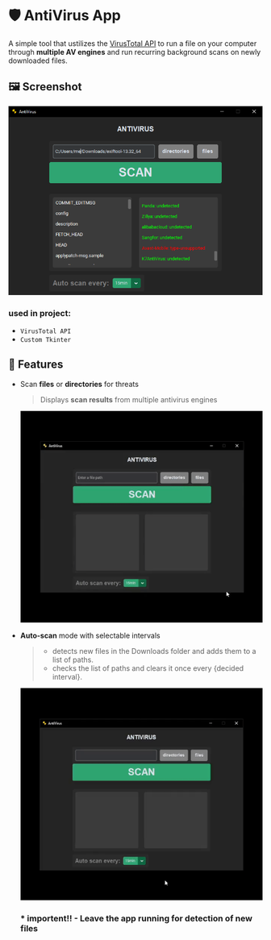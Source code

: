 # 🛡️ AntiVirus App

A simple tool that ustilizes the [VirusTotal API](https://docs.virustotal.com/reference/overview) to run a file on your computer through **multiple AV engines** and run recurring background scans on newly downloaded files.

## 🖼️ Screenshot

![App Screenshot](images/img1.png)

### used in project:
- `VirusTotal API`
- `Custom Tkinter`

## 🧰 Features

- Scan **files** or **directories** for threats

    > Displays **scan results** from multiple antivirus engines 

    ![App Screenshot](images/gif1.gif)

- **Auto-scan** mode with selectable intervals

    >- detects new files in the Downloads folder and adds them to a list of paths.
    >- checks the list of paths and clears it once every {decided interval}.

    ![App Screenshot](images/gif2.gif)

    ### * importent!! - Leave the app running for detection of new files

